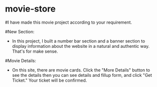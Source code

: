 # movie-store
#I have made this movie project according to your requirement.

#New Section:
* In this project, I built a number bar section and a banner section to display information about the website in a natural and authentic way. That's for make sense.

#Movie Details:
* On this site, there are movie cards. Click the "More Details" button to see the details then you can see details and fillup form, and click "Get Ticket." Your ticket will be confirmed.
